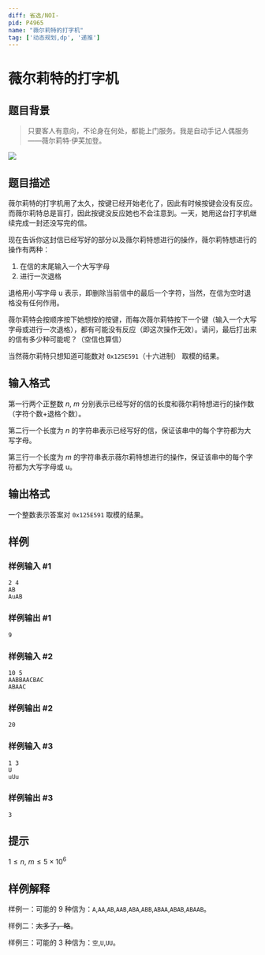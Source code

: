 ```yaml
---
diff: 省选/NOI-
pid: P4965
name: "薇尔莉特的打字机"
tag: ['动态规划,dp', '递推']
---
```

# 薇尔莉特的打字机
## 题目背景

> 只要客人有意向，不论身在何处，都能上门服务。我是自动手记人偶服务——薇尔莉特·伊芙加登。

![](http://wx3.sinaimg.cn/large/dcec95dfgy1fme08p9eopj20xv0hyq5q.jpg)
## 题目描述

薇尔莉特的打字机用了太久，按键已经开始老化了，因此有时候按键会没有反应。而薇尔莉特总是盲打，因此按键没反应她也不会注意到。一天，她用这台打字机继续完成一封还没写完的信。

现在告诉你这封信已经写好的部分以及薇尔莉特想进行的操作，薇尔莉特想进行的操作有两种：
1. 在信的末尾输入一个大写字母
2. 进行一次退格

退格用小写字母 $\mathrm{u}$ 表示，即删除当前信中的最后一个字符，当然，在信为空时退格没有任何作用。

薇尔莉特会按顺序按下她想按的按键，而每次薇尔莉特按下一个键（输入一个大写字母或进行一次退格），都有可能没有反应（即这次操作无效）。请问，最后打出来的信有多少种可能呢？（空信也算信）

当然薇尔莉特只想知道可能数对 `0x125E591`（十六进制） 取模的结果。
## 输入格式

第一行两个正整数 $n,\ m$ 分别表示已经写好的信的长度和薇尔莉特想进行的操作数（字符个数+退格个数）。

第二行一个长度为 $n$ 的字符串表示已经写好的信，保证该串中的每个字符都为大写字母。

第三行一个长度为 $m$ 的字符串表示薇尔莉特想进行的操作，保证该串中的每个字符都为大写字母或 $\mathrm{u}$。
## 输出格式

一个整数表示答案对 `0x125E591` 取模的结果。
## 样例

### 样例输入 #1
```
2 4
AB
AuAB
```
### 样例输出 #1
```
9
```
### 样例输入 #2
```
10 5
AABBAACBAC
ABAAC
```
### 样例输出 #2
```
20
```
### 样例输入 #3
```
1 3
U
uUu
```
### 样例输出 #3
```
3
```
## 提示

$1\le n,\ m\le 5\times 10^6$

## 样例解释

样例一：可能的 $9$ 种信为：`A`,`AA`,`AB`,`AAB`,`ABA`,`ABB`,`ABAA`,`ABAB`,`ABAAB`。

样例二：~~太多了，略~~。

样例三：可能的 $3$ 种信为：`空`,`U`,`UU`。
